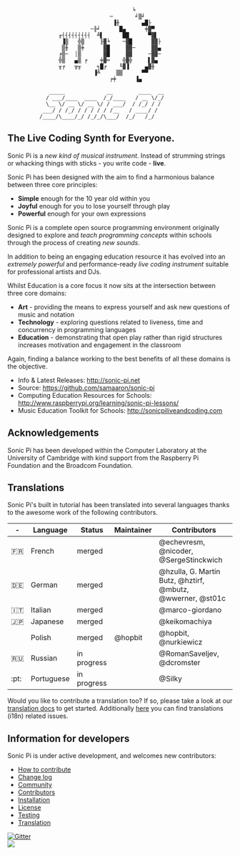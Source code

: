                                            ╘
                                    ─       ╛▒╛
                                     ▐╫       ▄█├
                              ─╟╛      █▄      ╪▓▀
                    ╓┤┤┤┤┤┤┤┤┤  ╩▌      ██      ▀▓▌
                     ▐▒   ╬▒     ╟▓╘    ─▓█      ▓▓├
                     ▒╫   ▒╪      ▓█     ▓▓─     ▓▓▄
                    ╒▒─  │▒       ▓█     ▓▓     ─▓▓─
                    ╬▒   ▄▒ ╒    ╪▓═    ╬▓╬     ▌▓▄
                    ╥╒   ╦╥     ╕█╒    ╙▓▐     ▄▓╫
                               ▐╩     ▒▒      ▀▀
                                    ╒╪      ▐▄
             
                 _____             __        ____  __
                / ___/____  ____  /_/____   / __ \/_/
                \__ \/ __ \/ __ \/ / ___/  / /_/ / /
               ___/ / /_/ / / / / / /__   / ____/ /
              /____/\____/_/ /_/_/\___/  /_/   /_/


## The Live Coding Synth for Everyone.

Sonic Pi is a *new kind of musical instrument*. Instead of strumming
strings or whacking things with sticks - you write code - **live**.

Sonic Pi has been designed with the aim to find a harmonious balance
between three core principles:

* **Simple** enough for the 10 year old within you
* **Joyful** enough for you to lose yourself through play
* **Powerful** enough for your own expressions

Sonic Pi is a complete open source programming environment originally
designed to explore and *teach programming concepts* within schools through 
the process of creating *new sounds*. 

In addition to being an engaging education resource it has evolved into 
an *extremely powerful* and performance-ready *live coding instrument* suitable 
for professional artists and DJs.

Whilst Education is a core focus it now sits at the intersection
between three core domains:

* **Art** - providing the means to express yourself and ask new questions of music and notation
* **Technology** - exploring questions related to liveness, time and concurrency in programming languages
* **Education**  - demonstrating that open play rather than rigid structures increases motivation and engagement in the classroom

Again, finding a balance working to the best benefits of all these
domains is the objective.


* Info & Latest Releases: http://sonic-pi.net
* Source: https://github.com/samaaron/sonic-pi
* Computing Education Resources for Schools: http://www.raspberrypi.org/learning/sonic-pi-lessons/
* Music Education Toolkit for Schools: http://sonicpiliveandcoding.com

## Acknowledgements

Sonic Pi has been developed within the Computer Laboratory at the
University of Cambridge with kind support from the Raspberry Pi
Foundation and the Broadcom Foundation.

## Translations

Sonic Pi's built in tutorial has been translated into several languages thanks to the awesome work of the following contributors.

\-           | Language      | Status      | Maintainer   | Contributors |
------------ | ------------- | ----------  | ------------ | ------------ |
:fr:         | French        | merged      |              | @echevresm, @nicoder, @SergeStinckwich |
:de:         | German        | merged      |              | @hzulla, G. Martin Butz, @hztirf, @mbutz, @wwerner, @st01c |
:it:         | Italian       | merged      |              | @marco-giordano |
:jp:         | Japanese      | merged      |              | @keikomachiya |
             | Polish        | merged      | @hopbit      | @hopbit, @nurkiewicz |
:ru:         | Russian       | in progress |              | @RomanSaveljev, @dcromster |
:pt:         | Portuguese    | in progress |              | @SiIky |

Would you like to contribute a translation too? If so, please take a look at our [translation docs](https://github.com/samaaron/sonic-pi/blob/master/TRANSLATION.md) to get started. Additionally [here](https://github.com/samaaron/sonic-pi/issues?utf8=%E2%9C%93&q=is%3Aissue+is%3Aopen+i18n) you can find translations (i18n) related issues.

## Information for developers

Sonic Pi is under active development, and welcomes new contributors:

* [How to contribute](HOW-TO-CONTRIBUTE.md)
* [Change log](CHANGELOG.md)
* [Community](COMMUNITY.md)
* [Contributors](CONTRIBUTORS.md)
* [Installation](INSTALL.md)
* [License](LICENSE.md)
* [Testing](TESTING.md)
* [Translation](TRANSLATION.md)

[![Gitter](https://badges.gitter.im/Join%20Chat.svg)](https://gitter.im/samaaron/sonic-pi?utm_source=badge&utm_medium=badge&utm_campaign=pr-badge&utm_content=badge)
<br/>
<img src="https://travis-ci.org/samaaron/sonic-pi.svg?branch=master"/>
